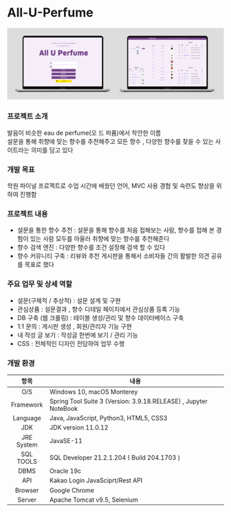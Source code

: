 # All-U-Perfume

![mockup](/image/1.jpg)

### 프로젝트 소개
발음이 비슷한 eau de perfume(오 드 퍼퓸)에서 착안한 이름<br/> 
설문을 통해 취향에 맞는 향수를 추천해주고
모든 향수 , 다양한 향수를 찾을 수 있는 사이트라는 의미를 담고 있다 



### 개발 목표
학원 파이널 프로젝트로 수업 시간에 배웠던 언어, MVC 사용 경험 및 숙련도 향상을 위하여 진행함 

### 프로젝트 내용
- 설문을 통한 향수 추천 : 설문을 통해 향수를 처음 접해보는 사람, 향수를 접해 본 경험이 있는 사람 모두를 아울러 취향에 맞는 향수를 추천해준다
- 향수 검색 엔진 : 다양한 향수를 조건 설정해 검색 할 수 있다
- 향수 커뮤니티 구축 : 리뷰와 추천 게시판을 통해서 소비자들 간의 활발한 의견 공유를 목표로 했다

### 주요 업무 및 상세 역할
-  설문(구체적 / 추상적)  : 설문 설계 및 구현
-  관심상품  : 설문결과 , 향수 디테일 페이지에서 관심상품 등록 기능
-  DB 구축 (웹 크롤링) : 테이블 생성/관리 및 향수 데이터베이스 구축 
-  1:1 문의 : 게시판 생성 , 회원/관리자 기능 구현
-  내 작성 글 보기 :  작성글 한번에 보기 / 관리 기능 
-  CSS  : 전체적인 디자인 전담하여 업무 수행

### 개발 환경
 항목 | 내용 
 :------------: | ------------- 
 O/S | Windows 10, macOS Monterey 
Framework | Spring Tool Suite 3 (Version: 3.9.18.RELEASE) , Jupyter NoteBook
Language | Java, JavaScript, Python3, HTML5, CSS3
JDK | JDK version 11.0.12
JRE System | JavaSE-11
SQL TOOLS | SQL Developer 21.2.1.204 ( Build 204.1703 )
DBMS | Oracle 19c
API | Kakao Login JavaSciprt/Rest API
Browser | Google Chrome
Server | Apache Tomcat v9.5, Selenium
